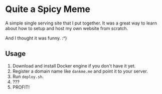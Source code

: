 # Quite a Spicy Meme

A simple single serving site that I put together. It was a great way to learn about how to setup and host my own website from scratch.

And I thought it was funny. :^)

## Usage

1. Download and install Docker engine if you don't have it yet.
1. Register a domain name like `dankme.me` and point it to your server.
1. Run `deploy.sh`.
1. ???
1. PROFIT!
